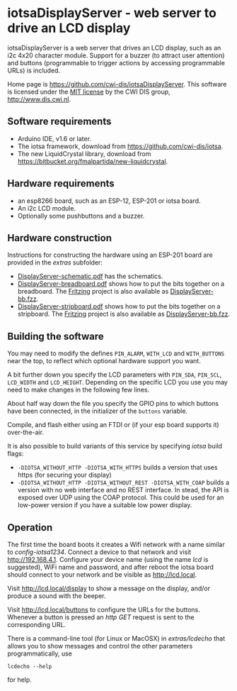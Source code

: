 # iotsaDisplayServer - web server to drive an LCD display

iotsaDisplayServer is a web server that drives an LCD display, such as an i2c 4x20 character module. Support for a buzzer (to attract user attention) and buttons (programmable to trigger actions by accessing programmable URLs) is included.

Home page is <https://github.com/cwi-dis/iotsaDisplayServer>.
This software is licensed under the [MIT license](LICENSE.txt) by the   CWI DIS group, <http://www.dis.cwi.nl>.

## Software requirements

* Arduino IDE, v1.6 or later.
* The iotsa framework, download from <https://github.com/cwi-dis/iotsa>.
* The new LiquidCrystal library, download from <https://bitbucket.org/fmalpartida/new-liquidcrystal>.

## Hardware requirements

* an esp8266 board, such as an ESP-12, ESP-201 or iotsa board.
* An i2c LCD module.
* Optionally some pushbuttons and a buzzer.

## Hardware construction

Instructions for constructing the hardware using an ESP-201 board are provided in the _extras_ subfolder:

* [DisplayServer-schematic.pdf](extras/DisplayServer-schematic.pdf) has the schematics.
* [DisplayServer-breadboard.pdf](extras/DisplayServer-breadboard.pdf) shows how to put the bits together on a breadboard. The [Fritzing](http://fritzing.org/home/) project is also available as [DisplayServer-bb.fzz](extras/DisplayServer-bb.fzz).
* [DisplayServer-stripboard.pdf](extras/DisplayServer-stripboard.pdf) shows how to put the bits together on a stripboard. The [Fritzing](http://fritzing.org/home/) project is also available as [DisplayServer-bb.fzz](extras/DisplayServer-print.fzz).

## Building the software

You may need to modify the defines `PIN_ALARM`, `WITH_LCD` and `WITH_BUTTONS` near the top, to reflect which optional hardware support you want.

A bit further down you specify the LCD parameters with `PIN_SDA`, `PIN_SCL`, `LCD_WIDTH` and `LCD_HEIGHT`. Depending on the specific LCD you use you may need to make changes in the following few lines.

About half way down the file you specify the GPIO pins to which buttons have been connected, in the initializer of the `buttons` variable.

Compile, and flash either using an FTDI or (if your esp board supports it) over-the-air.

It is also possible to build variants of this service by specifying _iotsa_ build flags:

- `-DIOTSA_WITHOUT_HTTP -DIOTSA_WITH_HTTPS` builds a version that uses https (for securing your display)
- `-DIOTSA_WITHOUT_HTTP -DIOTSA_WITHOUT_REST -DIOTSA_WITH_COAP` builds a version with no web interface and no REST interface. In stead, the API is exposed over UDP using the COAP protocol. This could be used for an low-power version if you have a suitable low power display.

## Operation

The first time the board boots it creates a Wifi network with a name similar to _config-iotsa1234_.  Connect a device to that network and visit <http://192.168.4.1>. Configure your device name (using the name _lcd_ is suggested), WiFi name and password, and after reboot the iotsa board should connect to your network and be visible as <http://lcd.local>.

Visit <http://lcd.local/display> to show a message on the display, and/or produce a sound with the beeper.

Visit <http://lcd.local/buttons> to configure the URLs for the buttons. Whenever a button is pressed an _http GET_ request is sent to the corresponding URL.

There is a command-line tool (for Linux or MacOSX) in _extras/lcdecho_ that allows you to show messages and control the other parameters programmatically, use

```
lcdecho --help
```

for help.